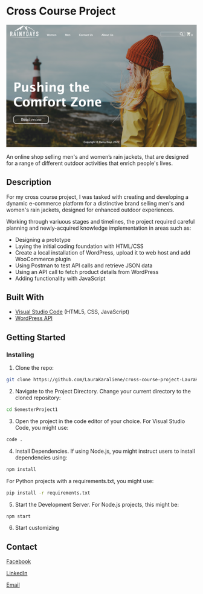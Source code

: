 # Cross Course Project

![Screenshot of My Project](rainy-days-screenshot.png)

An online shop selling men's and women’s rain jackets, that are designed for a range of different outdoor activities that enrich people's lives. 

## Description

For my cross course project, I was tasked with creating and developing a dynamic e-commerce platform for a distinctive brand selling men's and women's rain jackets, designed for enhanced outdoor experiences. 

Working through variuous stages and timelines, the project required careful planning and newly-acquired knowledge implementation in areas such as:

- Designing a prototype
- Laying the initial coding foundation with HTML/CSS
- Create a local installation of WordPress, upload it to web host and add WooCommerce plugin
- Using Postman to test API calls and retrieve JSON data
- Using an API call to fetch product details from WordPress
- Adding functionality with JavaScript
  

## Built With

- [Visual Studio Code](https://code.visualstudio.com/) (HTML5, CSS, JavaScript)
- [WordPress API](https://developer.wordpress.org/rest-api/)

## Getting Started

### Installing

1. Clone the repo:

```bash
git clone https://github.com/LauraKaraliene/cross-course-project-LauraKaraliene
```

2. Navigate to the Project Directory.
   Change your current directory to the cloned repository:

```bash
cd SemesterProject1
```

3. Open the project in the code editor of your choice.
   For Visual Studio Code, you might use:

```bash
code . 
```

4. Install Dependencies.
   If using Node.js, you might instruct users to install dependencies using:

```bash
npm install
```

  For Python projects with a requirements.txt, you might use:

```bash
pip install -r requirements.txt
```

5. Start the Development Server.
   For Node.js projects, this might be:

```bash
npm start
```
   
6. Start customizing


## Contact

[Facebook](https://www.facebook.com/LAURA_KARALIENE)

[LinkedIn](www.linkedin.com/in/laura-karaliene-31476657)

[Email](mailto:laura.stanislavaviciute@gmail.com)

